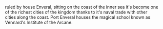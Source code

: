 ruled by house Enveral, sitting on the coast of the inner sea it's become one of the richest cities of the kingdom thanks to it's naval trade with other cities along the coast. Port Enveral houses the magical school known as Vennard's Institute of the Arcane.